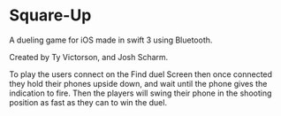 # Square-Up
A dueling game for iOS made in swift 3 using Bluetooth.

Created by Ty Victorson, and Josh Scharm.

To play the users connect on the Find duel Screen then once connected they hold their phones upside down,
and wait until the phone gives the indication to fire.  Then the players will swing their phone in the shooting
position as fast as they can to win the duel.
